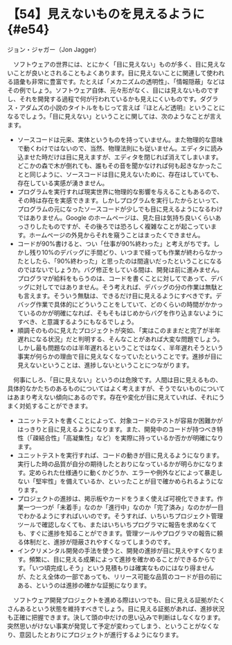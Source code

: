# 【54】見えないものを見えるように{#e54}

<div class="author">ジョン・ジャガー（Jon Jagger）</div>

　ソフトウェアの世界には、とにかく「目に見えない」ものが多く、目に見えないことが良いとされることもよくあります。目に見えないことに関連して使われる語彙も非常に豊富です。たとえば「メカニズムの透明性」、「情報隠蔽」などはその例でしょう。ソフトウェア自体、元々形がなく、目には見えないものですし、それを開発する過程で何が行われているかも見えにくいものです。ダグラス・アダムズの小説のタイトルをもじって言えば『ほとんど透明』ということになるでしょう。「目に見えない」ということに関しては、次のようなことが言えます。

* ソースコードは元来、実体というものを持っていません。また物理的な意味で動くわけではないので、当然、物理法則にも従いません。エディタに読み込ませた時だけは目に見えますが、エディタを閉じれば消えてしまいます。どこかの森で木が倒れても、誰もその音を聞かなければ何も起きなかったことと同じように、ソースコードは目に見えないために、存在はしていても、存在している実感が湧きません。
* プログラムを実行すれば現実世界に物理的な影響を与えることもあるので、その時は存在を実感できます。しかしプログラムを実行したからといって、プログラムの元になったソースコードが少しでも目に見えるようになるわけではありません。Google のホームページは、見た目は気持ち良いくらいあっさりしたものですが、その後ろでは恐ろしく複雑なことが起こっています。ホームページの外見からそれを窺うことはまったくできません。
* コードが90%書けると、つい「仕事が90%終わった」と考えがちです。しかし残り10%のデバッグに手間どり、いつまで経っても作業が終わらなかったとしたら、「90%終わった」と思ったのは間違いだったということになるのではないでしょうか。バグ修正をしている間は、開発は前に進みません。プログラマが給料をもらうのは、コードを書くことに対してであって、デバッグに対してではありません。そう考えれば、デバッグの分の作業は無駄とも言えます。そういう無駄は、できるだけ目に見えるようにすべきです。デバッグ作業で具体的にどういうことをしていて、どのくらいの時間がかかっているのかが明確になれば、そもそもはじめからバグを作り込まないようにすべき、と意識するようにもなるでしょう。
* 順調そのものに見えたプロジェクトが突如、「実はこのままだと完了が半年遅れになる状況」だと判明する、そんなことがあれば大変な問題でしょう。しかし最も問題なのは半年遅れるということではなく、半年遅れそうという事実が何らかの理由で目に見えなくなっていたということです。進捗が目に見えないということは、進捗しないということにつながります。

　何事にしろ、「目に見えない」というのは危険です。人間は目に見えるもの、具体的なかたちのあるものについてはよく考えますが、そうでないものについてはあまり考えない傾向にあるのです。存在や変化が目に見えていれば、それにうまく対処することができます。

* ユニットテストを書くことによって、対象コードのテストが容易か困難かがはっきりと目に見えるようになります。また、開発中のコードが持つべき特性（「疎結合性」「高凝集性」など）を実際に持っているか否かが明確になります。
* ユニットテストを実行すれば、コードの動きが目に見えるようになります。実行した時の品質が自分の期待したとおりになっているかが明らかになります。定められた仕様通りに動くかどうか、エラーや例外などによって暴走しない「堅牢性」を備えているか、といったことが目で確かめられるようになります。
* プロジェクトの進捗は、掲示板やカードをうまく使えば可視化できます。作業一つ一つが「未着手」なのか「進行中」なのか「完了済み」なのかが一目でわかるようにすればいいのです。そうすれば、いちいちプロジェクト管理ツールで確認しなくても、またはいちいちプログラマに報告を求めなくても、すぐに進捗を知ることができます。管理ツールやプログラマの報告に頼る体制だと、進捗が隠蔽されやすくなってしまうのです。
* インクリメンタル開発の手法を使うと、開発の進捗が目に見えやすくなります。頻繁に、目に見える成果によって進捗を確かめることができるからです。「いつ頃完成しそう」という見積もりは確実なものにはなり得ませんが、たとえ全体の一部であっても、リリース可能な品質のコードが目の前にある、というのは進捗の確かな証拠になります。

　ソフトウェア開発プロジェクトを進める際はいつでも、目に見える証拠がたくさんあるという状態を維持すべきでしょう。目に見える証拠があれば、進捗状況も正確に把握できます。決して頭の中だけの思い込みで判断はしなくなります。突然思いがけない事実が発覚して予定が変わってしまう、ということがなくなり、意図したとおりにプロジェクトが進行するようになります。
